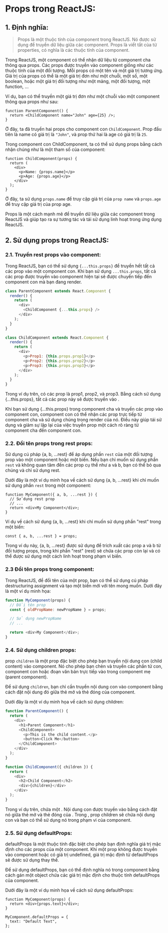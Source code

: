 # Props trong ReactJS:

## 1. Định nghĩa:

> Props là một thuộc tính của component trong ReactJS. Nó được sử dụng để truyền dữ liệu giữa các component. Props là viết tắt của từ properties, có nghĩa là các thuộc tính của component.

Trong ReactJS, một component có thể nhận dữ liệu từ component cha thông qua props. Các props được truyền vào component giống như các thuộc tính của một đối tượng. Mỗi props có một tên và một giá trị tương ứng. Giá trị của props có thể là một giá trị đơn như một chuỗi, một số, một boolean, hoặc một giá trị đối tượng như một mảng, một đối tượng, một function, ...

Ví dụ, bạn có thể truyền một giá trị đơn như một chuỗi vào một component thông qua props như sau:

```
function ParentComponent() {
  return <ChildComponent name="John" age={25} />;
}
```

Ở đây, ta đã truyền hai props cho component con `ChildComponent`. Prop đầu tiên là name có giá trị là `"John"`, và prop thứ hai là age có giá trị là `25`.

Trong component con ChildComponent, ta có thể sử dụng props bằng cách nhận chúng như là một tham số của component:

```
function ChildComponent(props) {
  return (
    <div>
      <p>Name: {props.name}</p>
      <p>Age: {props.age}</p>
    </div>
  );
}
```

Ở đây, ta sử dụng `props.name` để truy cập giá trị của `prop name` và `props.age` để truy cập giá trị của prop age.

Props là một cách mạnh mẽ để truyền dữ liệu giữa các component trong ReactJS và giúp tạo ra sự tương tác và tái sử dụng linh hoạt trong ứng dụng ReactJS.

## 2. Sử dụng props trong ReactJS:

### 2.1. Truyền rest props vào component:

Trong ReactJS, bạn có thể sử dụng `{...this.props}` để truyền hết tất cả các prop vào một component con. Khi bạn sử dụng `...this.props`, tất cả các prop được truyền vào component hiện tại sẽ được chuyển tiếp đến component con mà bạn đang render.

```js
class ParentComponent extends React.Component {
  render() {
    return (
      <div>
        <ChildComponent {...this.props} />
      </div>
    );
  }
}

class ChildComponent extends React.Component {
  render() {
    return (
      <div>
        <p>Prop1: {this.props.prop1}</p>
        <p>Prop2: {this.props.prop2}</p>
        <p>Prop3: {this.props.prop3}</p>
      </div>
    );
  }
}
```

Trong ví dụ trên, <ParentComponent> có các prop là prop1, prop2, và prop3. Bằng cách sử dụng {...this.props}, tất cả các prop này sẽ được truyền vào <ChildComponent>.

Khi bạn sử dụng {...this.props} trong component cha và truyền các prop vào component con, component con có thể nhận các prop trực tiếp từ component cha và sử dụng chúng trong render của nó. Điều này giúp tái sử dụng và giảm sự lặp lại của việc truyền prop một cách rõ ràng từ component cha đến component con.

### 2.2. Đổi tên props trong rest props:

Sử dụng cú pháp {a, b, ...rest} để áp dụng phần `rest` của một đối tượng prop vào một component hoặc một biến. Nếu bạn chỉ muốn sử dụng phần `rest` và không quan tâm đến các prop cụ thể như a và b, bạn có thể bỏ qua chúng và chỉ sử dụng rest.

Dưới đây là một ví dụ minh họa về cách sử dụng {a, b, ...rest} khi chỉ muốn sử dụng phần `rest` trong một component:

```
function MyComponent({ a, b, ...rest }) {
  // Sử dụng rest prop
  // ...
  return <div>My Component</div>;
}
```

Ví dụ về cách sử dụng {a, b, ...rest} khi chỉ muốn sử dụng phần "rest" trong một biến:

```
const { a, b, ...rest } = props;
```

Trong ví dụ này, {a, b, ...rest} được sử dụng để trích xuất các prop a và b từ đối tượng props, trong khi phần "rest" (rest) sẽ chứa các prop còn lại và có thể được sử dụng một cách linh hoạt trong phạm vi biến.

### 2.3 Đổi tên props trong component:

Trong ReactJS, để đổi tên của một prop, bạn có thể sử dụng cú pháp destructuring assignment và tạo một biến mới với tên mong muốn. Dưới đây là một ví dụ minh họa:

```js
function MyComponent(props) {
  // Đổi tên prop
  const { oldPropName: newPropName } = props;

  // Sử dụng newPropName
  // ...

  return <div>My Component</div>;
}
```

### 2.4. Sử dụng children props:

prop `children` là một prop đặc biệt cho phép bạn truyền nội dung con (child content) vào component. Nó cho phép bạn chèn và truyền các phần tử con, component con hoặc đoạn văn bản trực tiếp vào trong component mẹ (parent component).

Để sử dụng `children`, bạn chỉ cần truyền nội dung con vào component bằng cách đặt nội dung đó giữa thẻ mở và thẻ đóng của component.

Dưới đây là một ví dụ minh họa về cách sử dụng children:

```js
function ParentComponent() {
  return (
    <div>
      <h1>Parent Component</h1>
      <ChildComponent>
        <p>This is the child content.</p>
        <button>Click Me</button>
      </ChildComponent>
    </div>
  );
}

function ChildComponent({ children }) {
  return (
    <div>
      <h2>Child Component</h2>
      <div>{children}</div>
    </div>
  );
}
```

Trong ví dụ trên, <ParentComponent> chứa một <ChildComponent>. Nội dung con được truyền vào <ChildComponent> bằng cách đặt nó giữa thẻ mở và thẻ đóng của <ChildComponent>. Trong <ChildComponent>, prop children sẽ chứa nội dung con và bạn có thể sử dụng nó trong phạm vi của component.

### 2.5. Sử dụng defaultProps:

defaultProps là một thuộc tính đặc biệt cho phép bạn định nghĩa giá trị mặc định cho các props của một component. Khi một prop không được truyền vào component hoặc có giá trị undefined, giá trị mặc định từ defaultProps sẽ được sử dụng thay thế.

Để sử dụng defaultProps, bạn có thể định nghĩa nó trong component bằng cách gán một object chứa các giá trị mặc định cho thuộc tính defaultProps của component.

Dưới đây là một ví dụ minh họa về cách sử dụng defaultProps:

```
function MyComponent(props) {
  return <div>{props.text}</div>;
}

MyComponent.defaultProps = {
  text: "Default Text",
};
```
